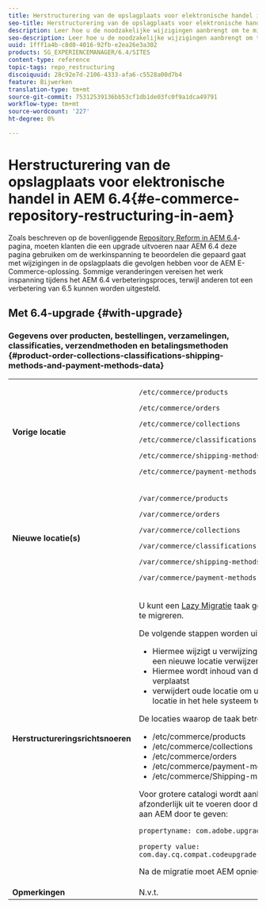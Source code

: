 ```yaml
---
title: Herstructurering van de opslagplaats voor elektronische handel in AEM 6.4
seo-title: Herstructurering van de opslagplaats voor elektronische handel in AEM 6.4
description: Leer hoe u de noodzakelijke wijzigingen aanbrengt om te migreren naar de nieuwe dataopslagstructuur in AEM 6.4 voor e-commerce.
seo-description: Leer hoe u de noodzakelijke wijzigingen aanbrengt om te migreren naar de nieuwe dataopslagstructuur in AEM 6.4 voor e-commerce.
uuid: 1fff1a4b-c8d0-4016-92fb-e2ea26e3a302
products: SG_EXPERIENCEMANAGER/6.4/SITES
content-type: reference
topic-tags: repo_restructuring
discoiquuid: 28c92e7d-2106-4333-afa6-c5528a00d7b4
feature: Bijwerken
translation-type: tm+mt
source-git-commit: 75312539136bb53cf1db1de03fc0f9a1dca49791
workflow-type: tm+mt
source-wordcount: '227'
ht-degree: 0%

---
```



# Herstructurering van de opslagplaats voor elektronische handel in AEM 6.4{#e-commerce-repository-restructuring-in-aem}

Zoals beschreven op de bovenliggende [Repository Reform in AEM 6.4](/help/sites-deploying/repository-restructuring.md)-pagina, moeten klanten die een upgrade uitvoeren naar AEM 6.4 deze pagina gebruiken om de werkinspanning te beoordelen die gepaard gaat met wijzigingen in de opslagplaats die gevolgen hebben voor de AEM E-Commerce-oplossing. Sommige veranderingen vereisen het werk inspanning tijdens het AEM 6.4 verbeteringsproces, terwijl anderen tot een verbetering van 6.5 kunnen worden uitgesteld.

## Met 6.4-upgrade {#with-upgrade}

### Gegevens over producten, bestellingen, verzamelingen, classificaties, verzendmethoden en betalingsmethoden {#product-order-collections-classifications-shipping-methods-and-payment-methods-data}

<table> 
 <tbody>
  <tr>
   <td><strong>Vorige locatie</strong></td> 
   <td><p><code>/etc/commerce/products</code></p> <p><code>/etc/commerce/orders</code></p> <p><code>/etc/commerce/collections</code></p> <p><code>/etc/commerce/classifications</code></p> <p><code>/etc/commerce/shipping-methods</code></p> <p><code>/etc/commerce/payment-methods</code></p> </td> 
  </tr>
  <tr>
   <td><strong>Nieuwe locatie(s)</strong></td> 
   <td><p><code>/var/commerce/products</code></p> <p><code>/var/commerce/orders</code></p> <p><code>/var/commerce/collections</code></p> <p><code>/var/commerce/classifications</code></p> <p><code>/var/commerce/shipping-methods</code></p> <p><code>/var/commerce/payment-methods</code></p> </td> 
  </tr>
  <tr>
   <td><strong>Herstructureringsrichtsnoeren</strong></td> 
   <td><p>U kunt een <a href="/help/sites-deploying/lazy-content-migration.md" target="_blank">Lazy Migratie</a> taak gebruiken om E-Commerce-gegevens te migreren.</p> <p>De volgende stappen worden uitgevoerd:</p> 
    <ul> 
     <li>Hiermee wijzigt u verwijzingen naar oude locatie zodat deze naar een nieuwe locatie verwijzen</li> 
     <li>Hiermee wordt inhoud van de oude locatie naar de nieuwe locatie verplaatst</li> 
     <li>verwijdert oude locatie om uiteindelijk het gebruik van een nieuwe locatie in het hele systeem te activeren</li> 
    </ul> <p>De locaties waarop de taak betrekking heeft, zijn:</p> 
    <ul> 
     <li>/etc/commerce/products</li> 
     <li>/etc/commerce/collections<br /> </li> 
     <li>/etc/commerce/orders<br /> </li> 
     <li>/etc/commerce/payment-methods<br /> </li> 
     <li>/etc/commerce/Shipping-methods<br /> </li> 
    </ul> <p>Voor grotere catalogi wordt aanbevolen de handelsmigratietaak afzonderlijk uit te voeren door de volgende Java-systeemeigenschap aan AEM door te geven:</p> <p><code>propertyname: com.adobe.upgrade.forcemigration</code></p> <p><code>property value: com.day.cq.compat.codeupgrade.impl.cq64.CQ64CommerceMigrationTask</code></p> <p>Na de migratie moet AEM opnieuw worden opgestart.</p> </td> 
  </tr>
  <tr>
   <td><strong>Opmerkingen</strong></td> 
   <td>N.v.t.<br /> </td> 
  </tr>
 </tbody>
</table>

